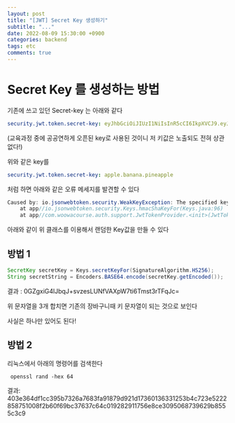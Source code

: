 ```yaml
---
layout: post
title: "[JWT] Secret Key 생성하기"
subtitle: "..."
date: 2022-08-09 15:30:00 +0900
categories: backend
tags: etc
comments: true
---
```


# Secret Key 를 생성하는 방법

기존에 쓰고 있던 Secret-key 는 아래와 같다

```yaml
security.jwt.token.secret-key: eyJhbGciOiJIUzI1NiIsInR5cCI6IkpXVCJ9.eyJzdWIiOiIiLCJuYW1lIjoiSm9obiBEb2UiLCJpYXQiOjE1MTYyMzkwMjJ9.ih1aovtQShabQ7l0cINw4k1fagApg3qLWiB8Kt59Lno
```

(교육과정 중에 공공연하게 오픈된 key로 사용된 것이니 저 키값은 노출되도 전혀 상관없다!)

위와 같은 key를

```yaml
security.jwt.token.secret-key: apple.banana.pineapple
```

처럼 하면 아래와 같은 오류 메세지를 발견할 수 있다

```java
Caused by: io.jsonwebtoken.security.WeakKeyException: The specified key byte array is 144 bits which is not secure enough for any JWT HMAC-SHA algorithm.  The JWT JWA Specification (RFC 7518, Section 3.2) states that keys used with HMAC-SHA algorithms MUST have a size >= 256 bits (the key size must be greater than or equal to the hash output size).  Consider using the io.jsonwebtoken.security.Keys#secretKeyFor(SignatureAlgorithm) method to create a key guaranteed to be secure enough for your preferred HMAC-SHA algorithm.  See https://tools.ietf.org/html/rfc7518#section-3.2 for more information.
	at app//io.jsonwebtoken.security.Keys.hmacShaKeyFor(Keys.java:96)
	at app//com.woowacourse.auth.support.JwtTokenProvider.<init>(JwtTokenProvider.java:23)
```

아래와 같이 위 클래스를 이용해서 랜덤한 Key값을 만들 수 있다

## 방법 1

```java
SecretKey secretKey = Keys.secretKeyFor(SignatureAlgorithm.HS256);
String secretString = Encoders.BASE64.encode(secretKey.getEncoded());
```

결과 : 0GZgxiG4lJbqJ+svzesLUNfVAXpW7ti6Tmst3rTFqJc=

위 문자열을 3개 합치면 기존의 장바구니때 키 문자열이 되는 것으로 보인다

사실은 하나만 있어도 된다!

## 방법 2

리눅스에서 아래의 명령어를 검색한다

```
 openssl rand -hex 64
```

결과: 403e364df1cc395b7326a7683fa91879d921d17360136331253b4c723e5222858751008f2b60f69bc37637c64c019282911756e8ce3095068739629b8555c3c9
